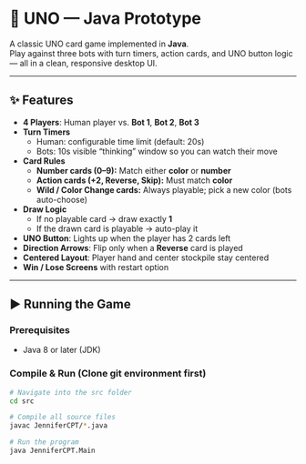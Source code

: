 # 🎴 UNO — Java Prototype  

A classic UNO card game implemented in **Java**.  
Play against three bots with turn timers, action cards, and UNO button logic — all in a clean, responsive desktop UI.  

---

## ✨ Features  

- **4 Players**: Human player vs. **Bot 1**, **Bot 2**, **Bot 3**  
- **Turn Timers**  
  - Human: configurable time limit (default: 20s)  
  - Bots: 10s visible “thinking” window so you can watch their move  
- **Card Rules**  
  - **Number cards (0–9):** Match either **color** or **number**  
  - **Action cards (+2, Reverse, Skip):** Must match **color**  
  - **Wild / Color Change cards:** Always playable; pick a new color (bots auto-choose)  
- **Draw Logic**  
  - If no playable card → draw exactly **1**  
  - If the drawn card is playable → auto-play it  
- **UNO Button**: Lights up when the player has 2 cards left  
- **Direction Arrows**: Flip only when a **Reverse** card is played  
- **Centered Layout**: Player hand and center stockpile stay centered  
- **Win / Lose Screens** with restart option  

---
## ▶️ Running the Game  

### Prerequisites  
- Java 8 or later (JDK)  

### Compile & Run (Clone git environment first)

```bash
# Navigate into the src folder
cd src

# Compile all source files
javac JenniferCPT/*.java

# Run the program
java JenniferCPT.Main


